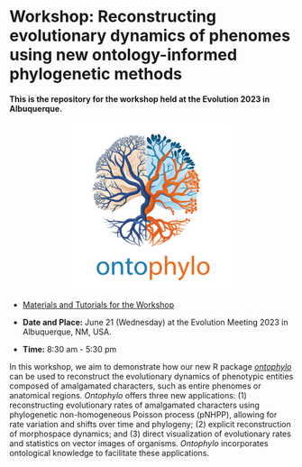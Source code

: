 
# Workshop: Reconstructing evolutionary dynamics of phenomes using new ontology-informed phylogenetic methods

**This is the repository for the workshop held at the Evolution 2023 in Albuquerque.**

<p align="center">
  <img src="https://github.com/diegosasso/workshop_evolution2023/blob/main/wiki_figures/ontophylo.png" alt="Ontophylo" height="300px" width="300px">
</p>


- [Materials and Tutorials for the Workshop](https://github.com/diegosasso/workshop_evolution2023/wiki)

- **Date and Place:** June 21 (Wednesday) at the Evolution Meeting 2023 in Albuquerque, NM, USA.

- **Time:** 8:30 am - 5:30 pm



In this workshop, we aim to demonstrate how our new R package [*ontophylo*](https://github.com/diegosasso/ontophylo) can be used to reconstruct the evolutionary dynamics of phenotypic entities composed of amalgamated characters, such as entire phenomes or anatomical regions. *Ontophylo*  offers three new applications: (1) reconstructing evolutionary rates of amalgamated characters using phylogenetic non-homogeneous Poisson process (pNHPP), allowing for rate variation and shifts over time and phylogeny; (2) explicit reconstruction of morphospace dynamics; and (3) direct visualization of evolutionary rates and statistics on vector images of organisms. *Ontophylo*  incorporates ontological knowledge to facilitate these applications.



